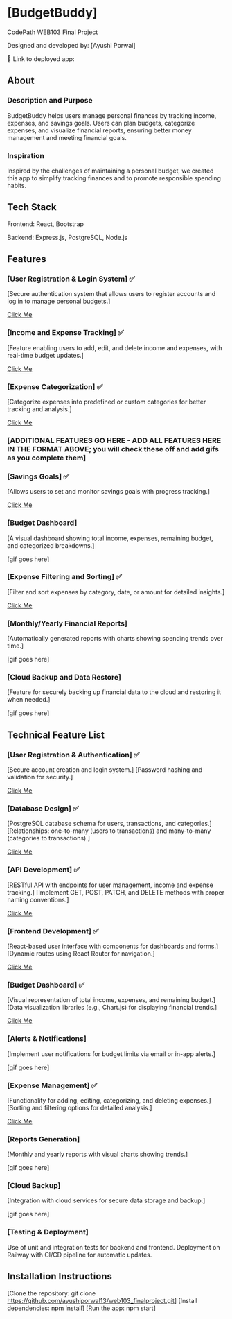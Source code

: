 # [BudgetBuddy]

CodePath WEB103 Final Project

Designed and developed by: [Ayushi Porwal]

🔗 Link to deployed app:

## About

### Description and Purpose

BudgetBuddy helps users manage personal finances by tracking income, expenses, and savings goals. Users can plan budgets, categorize expenses, and visualize financial reports, ensuring better money management and meeting financial goals.

### Inspiration

Inspired by the challenges of maintaining a personal budget, we created this app to simplify tracking finances and to promote responsible spending habits.

## Tech Stack

Frontend: React, Bootstrap

Backend: Express.js, PostgreSQL, Node.js

## Features

### [User Registration & Login System] ✅

[Secure authentication system that allows users to register accounts and log in to manage personal budgets.]

[Click Me](https://i.imgur.com/UVGqAxr.gif)

### [Income and Expense Tracking] ✅

[Feature enabling users to add, edit, and delete income and expenses, with real-time budget updates.]

[Click Me](https://i.imgur.com/UVGqAxr.gif)

### [Expense Categorization] ✅

[Categorize expenses into predefined or custom categories for better tracking and analysis.]

[Click Me](https://i.imgur.com/1dnVZTT.gif)

### [ADDITIONAL FEATURES GO HERE - ADD ALL FEATURES HERE IN THE FORMAT ABOVE; you will check these off and add gifs as you complete them]

### [Savings Goals] ✅

[Allows users to set and monitor savings goals with progress tracking.]

[Click Me](https://i.imgur.com/1dnVZTT.gif)

### [Budget Dashboard]

[A visual dashboard showing total income, expenses, remaining budget, and categorized breakdowns.]

[gif goes here]

### [Expense Filtering and Sorting] ✅

[Filter and sort expenses by category, date, or amount for detailed insights.]

[Click Me](https://i.imgur.com/1dnVZTT.gif)

### [Monthly/Yearly Financial Reports]

[Automatically generated reports with charts showing spending trends over time.]

[gif goes here]

### [Cloud Backup and Data Restore]

[Feature for securely backing up financial data to the cloud and restoring it when needed.]

[gif goes here]


## Technical Feature List

### [User Registration & Authentication] ✅

[Secure account creation and login system.]
[Password hashing and validation for security.]

[Click Me](https://i.imgur.com/1dnVZTT.gif)


### [Database Design] ✅

[PostgreSQL database schema for users, transactions, and categories.]
[Relationships: one-to-many (users to transactions) and many-to-many (categories to transactions).]

[Click Me](https://i.imgur.com/1dnVZTT.gif)

### [API Development] ✅

[RESTful API with endpoints for user management, income and expense tracking.]
[Implement GET, POST, PATCH, and DELETE methods with proper naming conventions.]

[Click Me](https://i.imgur.com/1dnVZTT.gif)

### [Frontend Development]  ✅

[React-based user interface with components for dashboards and forms.]
[Dynamic routes using React Router for navigation.]

[Click Me](https://i.imgur.com/1dnVZTT.gif)


### [Budget Dashboard] ✅

[Visual representation of total income, expenses, and remaining budget.]
[Data visualization libraries (e.g., Chart.js) for displaying financial trends.]

[Click Me](https://i.imgur.com/1dnVZTT.gif)

### [Alerts & Notifications]

[Implement user notifications for budget limits via email or in-app alerts.]

[gif goes here]

### [Expense Management]  ✅

[Functionality for adding, editing, categorizing, and deleting expenses.]
[Sorting and filtering options for detailed analysis.]

[Click Me](https://i.imgur.com/1dnVZTT.gif)


### [Reports Generation]

[Monthly and yearly reports with visual charts showing trends.]

[gif goes here]

### [Cloud Backup]

[Integration with cloud services for secure data storage and backup.]

[gif goes here]

### [Testing & Deployment]

Use of unit and integration tests for backend and frontend.
Deployment on Railway with CI/CD pipeline for automatic updates.


## Installation Instructions

[Clone the repository: git clone https://github.com/ayushiporwal13/web103_finalproject.git]
[Install dependencies: npm install]
[Run the app: npm start]
